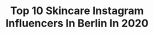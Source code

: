 ---
title: Top 10 Skincare Instagram Influencers In Berlin In 2020
description: >-
  Find top skincare Instagram influencers in Berlin in 2020. Most popular hashtags: #skincare #beauty #berlin #giveaway.
platform: Instagram
profiles:
  - username: "alert.anna"
    fullname: >-
      Anna's Beautyblog 🇷🇺🇩🇪
    location: "Germany"
    followers: 7360
    engagement: 607
    commentsToLikes: 0.368634
    id: ckap4glir7afe0i7832y9drfq
    verified: false
    hashtags: "#newin, #drogeriebeauty, #biotin, #perfume"
  - username: "ann_fitness_love"
    fullname: >-
      🌸𝒜𝒩𝒯𝒥𝐸  🌸
    location: "Germany"
    followers: 12924
    engagement: 528
    commentsToLikes: 0.127233
    id: ck8t1phjowjm20j78602egao5
    verified: false
    hashtags: "#fitnessquote, #deutschland, #statfit, #sportygirl"
  - username: "_laura_hwe"
    fullname: >-
      Laura  🥀☕️
    location: "Germany"
    followers: 6223
    engagement: 1251
    commentsToLikes: 0.064037
    id: ck9wozp6r76fr0j78nwzqbbqv
    verified: false
    hashtags: "#stayhealthy, #prismaprotect, #beauty, #inspoblogger"
  - username: "rinabinness"
    fullname: >-
      rina binness
    location: "Germany"
    followers: 38518
    engagement: 441
    commentsToLikes: 0.286865
    id: ck6ud9nj7jubj0j71y03r4j5p
    verified: false
    hashtags: "#darlingescapes, #holocaust, #sunrise, #telavivbeach"
  - username: "terezapodesvova"
    fullname: >-
      Tereza Podešvová
    location: "Germany"
    followers: 22106
    engagement: 270
    commentsToLikes: 0.011647
    id: ck6022ok0gmkr0i14yrv0nctp
    verified: false
    hashtags: "#gifted, #gift, #repost, #foodporn"
  - username: "josephine.krk"
    fullname: >-
      FITNESS · FASHION · LIFE
    location: "Germany"
    followers: 9053
    engagement: 1110
    commentsToLikes: 0.235265
    id: ck8t3pvbp41d10j78j3duk3wb
    verified: false
    hashtags: "#serum, #fashionblog, #holiday, #selfietime"
  - username: "blonde.heart"
    fullname: >-
      majena 🌸
    location: "Germany"
    followers: 10585
    engagement: 977
    commentsToLikes: 0.153530
    id: ck8t5wudgbial0j78r2w9e7ks
    verified: false
    hashtags: "#trainingday, #sizezerogym, #verlosen, #special"
  - username: "maximgiacomo"
    fullname: >-
      MAXIM GIACOMO
    location: "Germany"
    followers: 34578
    engagement: 743
    commentsToLikes: 0.163297
    id: ck5c18z24uomo0i11ism1tg34
    verified: false
    hashtags: "#facepaint, #bookerellas, #fentybronzer, #interior"
  - username: "casa_lollipop_by_nadine"
    fullname: >-
      Casa Lollipop by Nadine 🎀🍭🎀
    location: "Germany"
    followers: 16533
    engagement: 510
    commentsToLikes: 0.217789
    id: ck15uz728p6go0i1901ials5m
    verified: false
    hashtags: "#lashoe, #skincare, #shutdown, #oldenburg"
  - username: "fraugehlhaar"
    fullname: >-
      Laura Gehlhaar
    location: "Germany"
    followers: 15606
    engagement: 1161
    commentsToLikes: 0.021032
    id: ck8t8j6pokoe10j78binpgy5j
    verified: false
    hashtags: "#christmas, #xmastree, #happy, #bittersweet"
---